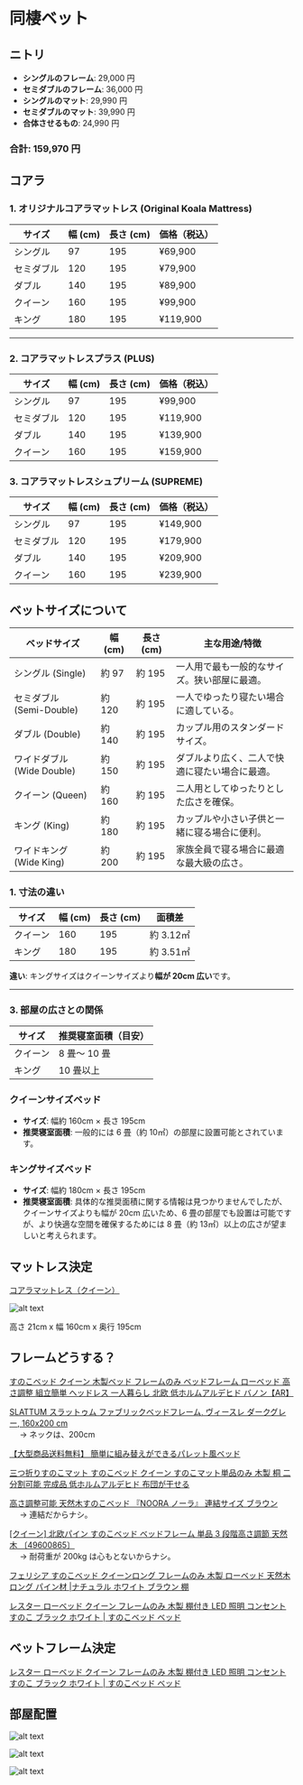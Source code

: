 # 同棲ベット

## ニトリ

- **シングルのフレーム**: 29,000 円
- **セミダブルのフレーム**: 36,000 円
- **シングルのマット**: 29,990 円
- **セミダブルのマット**: 39,990 円
- **合体させるもの**: 24,990 円

### 合計: 159,970 円

## コアラ

### **1. オリジナルコアラマットレス (Original Koala Mattress)**

| サイズ     | 幅 (cm) | 長さ (cm) | 価格（税込） |
| ---------- | ------- | --------- | ------------ |
| シングル   | 97      | 195       | ¥69,900      |
| セミダブル | 120     | 195       | ¥79,900      |
| ダブル     | 140     | 195       | ¥89,900      |
| クイーン   | 160     | 195       | ¥99,900      |
| キング     | 180     | 195       | ¥119,900     |

---

### **2. コアラマットレスプラス (PLUS)**

| サイズ     | 幅 (cm) | 長さ (cm) | 価格（税込） |
| ---------- | ------- | --------- | ------------ |
| シングル   | 97      | 195       | ¥99,900      |
| セミダブル | 120     | 195       | ¥119,900     |
| ダブル     | 140     | 195       | ¥139,900     |
| クイーン   | 160     | 195       | ¥159,900     |

### **3. コアラマットレスシュプリーム (SUPREME)**

| サイズ     | 幅 (cm) | 長さ (cm) | 価格（税込） |
| ---------- | ------- | --------- | ------------ |
| シングル   | 97      | 195       | ¥149,900     |
| セミダブル | 120     | 195       | ¥179,900     |
| ダブル     | 140     | 195       | ¥209,900     |
| クイーン   | 160     | 195       | ¥239,900     |

## ベットサイズについて

| ベッドサイズ               | 幅 (cm) | 長さ (cm) | 主な用途/特徴                                  |
| -------------------------- | ------- | --------- | ---------------------------------------------- |
| シングル (Single)          | 約 97   | 約 195    | 一人用で最も一般的なサイズ。狭い部屋に最適。   |
| セミダブル (Semi-Double)   | 約 120  | 約 195    | 一人でゆったり寝たい場合に適している。         |
| ダブル (Double)            | 約 140  | 約 195    | カップル用のスタンダードサイズ。               |
| ワイドダブル (Wide Double) | 約 150  | 約 195    | ダブルより広く、二人で快適に寝たい場合に最適。 |
| クイーン (Queen)           | 約 160  | 約 195    | 二人用としてゆったりとした広さを確保。         |
| キング (King)              | 約 180  | 約 195    | カップルや小さい子供と一緒に寝る場合に便利。   |
| ワイドキング (Wide King)   | 約 200  | 約 195    | 家族全員で寝る場合に最適な最大級の広さ。       |

### **1. 寸法の違い**

| サイズ   | 幅 (cm) | 長さ (cm) | 面積差    |
| -------- | ------- | --------- | --------- |
| クイーン | 160     | 195       | 約 3.12㎡ |
| キング   | 180     | 195       | 約 3.51㎡ |

**違い**: キングサイズはクイーンサイズより**幅が 20cm 広い**です。

---

### **3. 部屋の広さとの関係**

| サイズ   | 推奨寝室面積（目安） |
| -------- | -------------------- |
| クイーン | 8 畳～ 10 畳         |
| キング   | 10 畳以上            |

### クイーンサイズベッド

- **サイズ**: 幅約 160cm × 長さ 195cm
- **推奨寝室面積**: 一般的には 6 畳（約 10㎡）の部屋に設置可能とされています。

### キングサイズベッド

- **サイズ**: 幅約 180cm × 長さ 195cm
- **推奨寝室面積**: 具体的な推奨面積に関する情報は見つかりませんでしたが、クイーンサイズよりも幅が 20cm 広いため、6 畳の部屋でも設置は可能ですが、より快適な空間を確保するためには 8 畳（約 13㎡）以上の広さが望ましいと考えられます。

## マットレス決定

[コアラマットレス（クイーン）](https://koala.com/ja-jp/mattresses/original-mattress?size=queen)

![alt text](Assets/image.png)

高さ 21cm x 幅 160cm x 奥行 195cm

## フレームどうする？

[すのこベッド クイーン 木製ベッド フレームのみ ベッドフレーム ローベッド 高さ調整 組立簡単 ヘッドレス 一人暮らし 北欧 低ホルムアルデヒド バノン【AR】](https://www.i-office1.net/shop/36112578/?utm_source=google&utm_medium=cpc&utm_campaign=PmaxBanon&gad_source=1&gclid=CjwKCAiAyJS7BhBiEiwAyS9uNRARPf6uFh3jsuSzXUBYycbO7E7MZJizAqxeJJ5r-OLiQ6nbQurbBRoCUsUQAvD_BwE)

[SLATTUM スラットゥム ファブリックベッドフレーム, ヴィースレ ダークグレー, 160x200 cm](https://www.ikea.com/jp/ja/p/slattum-upholstered-bed-frame-vissle-dark-grey-60571247/)  
　 → ネックは、200cm

[【大型商品送料無料】 簡単に組み替えができるパレット風ベッド](https://www.bellemaison.jp/shop/commodity/0000/1240673)

[三つ折りすのこマット すのこベッド クイーン すのこマット単品のみ 木製 桐 二分割可能 完成品 低ホルムアルデヒド 布団が干せる](https://www.i-office1.net/shop/14013222/?utm_source=google&utm_medium=cpc&utm_campaign=Pmax&gad_source=1&gclid=CjwKCAiAyJS7BhBiEiwAyS9uNfunxf04JcvGx7_3mGe2Z-xl8uqvhO9osedeMc85yGnV-2TT7ru6-BoC364QAvD_BwE)

[高さ調整可能 天然木すのこベッド 『NOORA ノーラ』 連結サイズ ブラウン](https://rasik.style/products/214620-br?variant=43018179805283&utm_medium=free_pla&utm_source=google&utm_campaign=free_pla&utm_content=2609015&utm_source=google&utm_medium=cpc&utm_content=556870799975&utm_term=&utm_campaign=google_shopping_focus_rasik&utm_id=15093447500&gad_source=1&gclid=CjwKCAiAyJS7BhBiEiwAyS9uNW_UjL7lkU49rZd_ZIL8gT7SNyvJmf14ALhDpT9bk0CNfxwX5qFCmxoCZ-sQAvD_BwE)  
　 → 連結だからナシ。

[[クイーン] 北欧パイン すのこベッド ベッドフレーム 単品 3 段階高さ調節 天然木 〔49600865〕](https://www.tansu-gen.jp/products/49600865?gad_source=1&gclid=CjwKCAiAyJS7BhBiEiwAyS9uNWb4q3U6iwypLcvYKnmdw8gTrbTfgUhWCOTf3w2y1kZwtFcVIophNBoCAlwQAvD_BwE)  
　 → 耐荷重が 200kg は心もとないからナシ。

[フェリシア すのこベッド クイーンロング フレームのみ 木製 ローベッド 天然木 ロング パイン材 |ナチュラル ホワイト ブラウン 棚](https://www.i-office1.net/shop/36113208/?utm_source=google&utm_medium=cpc&utm_campaign=Pmax&gad_source=1&gclid=CjwKCAiAyJS7BhBiEiwAyS9uNRLpLqXOFTeaIqJjsIN83GFm0-vJfcQv5_P6Yp_MyN8h_6MmwSRaERoCbGEQAvD_BwE)

[レスター ローベッド クイーン フレームのみ 木製 棚付き LED 照明 コンセント すのこ ブラック ホワイト | すのこベッド ベッド](https://www.i-office1.net/shop/36112754/)

## ベットフレーム決定

[レスター ローベッド クイーン フレームのみ 木製 棚付き LED 照明 コンセント すのこ ブラック ホワイト | すのこベッド ベッド](https://www.i-office1.net/shop/36112754/)

## 部屋配置

![alt text](Assets/スキャン_20241220-2039.jpg)

![alt text](<Assets/スキャン_20241220-2040(1).jpg>)

![alt text](Assets/スキャン_20241220-2040.jpg)

